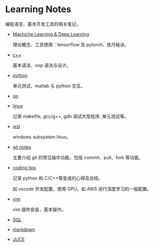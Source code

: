 # Learning Notes

编程语言、基本开发工具的相关笔记。

- [Machiche Learning & Deep Learning](ai/ai.md)

  理论概念、工具使用：tensorflow 及 pytorch、炼丹秘诀。

- [c++](c&c++/c&c++_note.md)

  基本语法、oop 语法与设计。

- [python](python/python.md)

  单元测试，matlab 与 python 交互。

- [go](go/go_note.md)

- [linux](linux/linux_note.md)

  记录 makefile, gcc/g++, gdb 调试大型程序, 单元测试等。

- [wsl](wsl.md)

  windows subsystem linux。

- [git notes](git_note.md)

  主要介绍 git 的常见操作功能，包括 commit、pull、fork 等功能。

- [coding tips](coding_tips.md)

  记录 python 和 C/C++等变成的心得及总结。

  如 vscode 开发配置，使用 GPU，如 AWS 进行深度学习的一般配置。

- [vim](vim_note.md)

  vim 插件安装，基本操作。

- [SQL](SQL.md)

- [markdown](markdown.md)

- [JUCE](juce.md)
